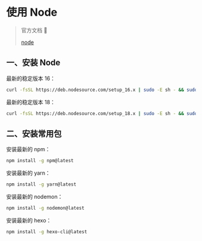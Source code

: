 # 使用 Node

> 官方文档 📝
>
> [node](https://github.com/nodesource/distributions/blob/master/README.md)

## 一、安装 Node

最新的稳定版本 16：

```sh
curl -fsSL https://deb.nodesource.com/setup_16.x | sudo -E sh - && sudo apt-get install -y nodejs
```

最新的稳定版本 18：

```sh
curl -fsSL https://deb.nodesource.com/setup_18.x | sudo -E sh - && sudo apt-get install -y nodejs
```

## 二、安装常用包

安装最新的 npm：

```sh
npm install -g npm@latest
```

安装最新的 yarn：

```sh
npm install -g yarn@latest
```

安装最新的 nodemon：

```sh
npm install -g nodemon@latest
```

安装最新的 hexo：

```sh
npm install -g hexo-cli@latest
```
